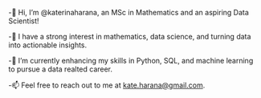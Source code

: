 -👋 Hi, I’m @katerinaharana, an MSc in Mathematics and an aspiring Data Scientist!

-👀 I have a strong interest in mathematics, data science, and turning data into actionable insights.

-🌱 I’m currently enhancing my skills in Python, SQL, and machine learning to pursue a data realted career.

-📫 Feel free to reach out to me at kate.harana@gmail.com.

<!---
katerinaharana/katerinaharana is a ✨ special ✨ repository because its `README.md` (this file) appears on your GitHub profile.
You can click the Preview link to take a look at your changes.
--->
